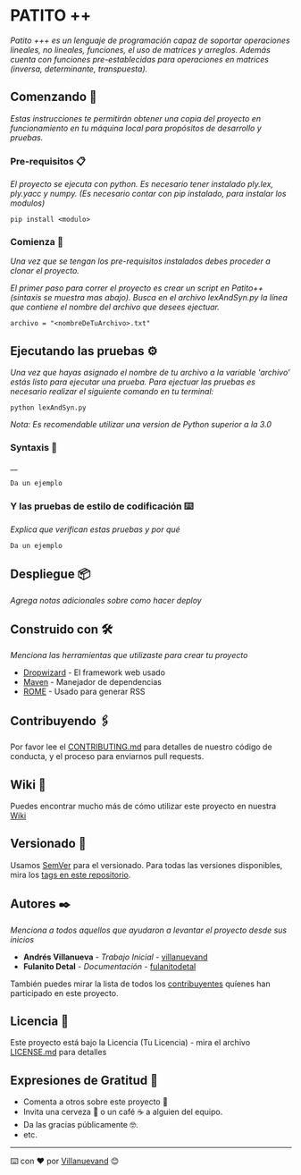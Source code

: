 # PATITO ++

_Patito +++ es un lenguaje de programación capaz de soportar operaciones lineales, no lineales, funciones, el uso de matrices y arreglos. Además cuenta con funciones pre-establecidas para operaciones en matrices (inversa, determinante, transpuesta)._

## Comenzando 🚀

_Estas instrucciones te permitirán obtener una copia del proyecto en funcionamiento en tu máquina local para propósitos de desarrollo y pruebas._

### Pre-requisitos 📋

_El proyecto se ejecuta con python._
_Es necesario tener instalado ply.lex, ply.yacc y numpy. (Es necesario contar con pip instalado, para instalar los modulos)_

```
pip install <modulo>
```

### Comienza 🔧

_Una vez que se tengan los pre-requisitos instalados debes proceder a clonar el proyecto._

_El primer paso para correr el proyecto es crear un script en Patito++ (sintaxis se muestra mas abajo)._
_Busca en el archivo lexAndSyn.py la línea que contiene el nombre del archivo que desees ejectuar._
```
archivo = "<nombreDeTuArchivo>.txt"
```

## Ejecutando las pruebas ⚙️

_Una vez que hayas asignado el nombre de tu archivo a la variable 'archivo' estás listo para ejecutar una prueba._
_Para ejectuar las pruebas es necesario realizar el siguiente comando en tu terminal:_
```
python lexAndSyn.py
```
_Nota: Es recomendable utilizar una version de Python superior a la 3.0_
### Syntaxis 🔩

__

```
Da un ejemplo
```

### Y las pruebas de estilo de codificación ⌨️

_Explica que verifican estas pruebas y por qué_

```
Da un ejemplo
```

## Despliegue 📦

_Agrega notas adicionales sobre como hacer deploy_

## Construido con 🛠️

_Menciona las herramientas que utilizaste para crear tu proyecto_

* [Dropwizard](http://www.dropwizard.io/1.0.2/docs/) - El framework web usado
* [Maven](https://maven.apache.org/) - Manejador de dependencias
* [ROME](https://rometools.github.io/rome/) - Usado para generar RSS

## Contribuyendo 🖇️

Por favor lee el [CONTRIBUTING.md](https://gist.github.com/villanuevand/xxxxxx) para detalles de nuestro código de conducta, y el proceso para enviarnos pull requests.

## Wiki 📖

Puedes encontrar mucho más de cómo utilizar este proyecto en nuestra [Wiki](https://github.com/tu/proyecto/wiki)

## Versionado 📌

Usamos [SemVer](http://semver.org/) para el versionado. Para todas las versiones disponibles, mira los [tags en este repositorio](https://github.com/tu/proyecto/tags).

## Autores ✒️

_Menciona a todos aquellos que ayudaron a levantar el proyecto desde sus inicios_

* **Andrés Villanueva** - *Trabajo Inicial* - [villanuevand](https://github.com/villanuevand)
* **Fulanito Detal** - *Documentación* - [fulanitodetal](#fulanito-de-tal)

También puedes mirar la lista de todos los [contribuyentes](https://github.com/your/project/contributors) quíenes han participado en este proyecto. 

## Licencia 📄

Este proyecto está bajo la Licencia (Tu Licencia) - mira el archivo [LICENSE.md](LICENSE.md) para detalles

## Expresiones de Gratitud 🎁

* Comenta a otros sobre este proyecto 📢
* Invita una cerveza 🍺 o un café ☕ a alguien del equipo. 
* Da las gracias públicamente 🤓.
* etc.



---
⌨️ con ❤️ por [Villanuevand](https://github.com/Villanuevand) 😊
